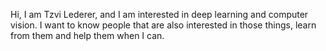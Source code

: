 Hi, I am Tzvi Lederer, and I am interested in deep learning and computer vision. 
I want to know people that are also interested in those things, learn from them and help them when I can. 
